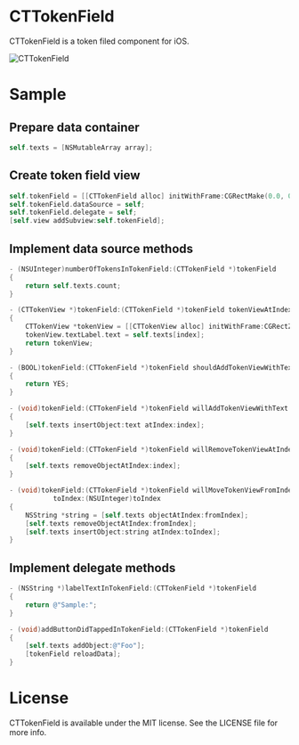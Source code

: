 CTTokenField
============

CTTokenField is a token filed component for iOS.

![CTTokenField](http://f.cl.ly/items/260T2R3Q211V2u37111t/cttokenfield.png)

Sample
==========

Prepare data container
----------
```Objective-C
self.texts = [NSMutableArray array];
```

Create token field view
----------
```Objective-C
self.tokenField = [[CTTokenField alloc] initWithFrame:CGRectMake(0.0, 0.0, CGRectGetWidth(self.view.frame), 0.0)];
self.tokenField.dataSource = self;
self.tokenField.delegate = self;
[self.view addSubview:self.tokenField];
```

Implement data source methods
----------
```Objective-C
- (NSUInteger)numberOfTokensInTokenField:(CTTokenField *)tokenField
{
    return self.texts.count;
}

- (CTTokenView *)tokenField:(CTTokenField *)tokenField tokenViewAtIndex:(NSUInteger)index
{
    CTTokenView *tokenView = [[CTTokenView alloc] initWithFrame:CGRectZero];
    tokenView.textLabel.text = self.texts[index];
    return tokenView;
}

- (BOOL)tokenField:(CTTokenField *)tokenField shouldAddTokenViewWithText:(NSString *)text
{
    return YES;
}

- (void)tokenField:(CTTokenField *)tokenField willAddTokenViewWithText:(NSString *)text atIndex:(NSUInteger)index
{
    [self.texts insertObject:text atIndex:index];
}

- (void)tokenField:(CTTokenField *)tokenField willRemoveTokenViewAtIndex:(NSUInteger)index
{
    [self.texts removeObjectAtIndex:index];
}

- (void)tokenField:(CTTokenField *)tokenField willMoveTokenViewFromIndex:(NSUInteger)fromIndex
           toIndex:(NSUInteger)toIndex
{
    NSString *string = [self.texts objectAtIndex:fromIndex];
    [self.texts removeObjectAtIndex:fromIndex];
    [self.texts insertObject:string atIndex:toIndex];
}
```

Implement delegate methods
----------
```Objective-C
- (NSString *)labelTextInTokenField:(CTTokenField *)tokenField
{
    return @"Sample:";
}

- (void)addButtonDidTappedInTokenField:(CTTokenField *)tokenField
{
    [self.texts addObject:@"Foo"];
    [tokenField reloadData];
}
```

License
===============
CTTokenField is available under the MIT license. See the LICENSE file for more info.
